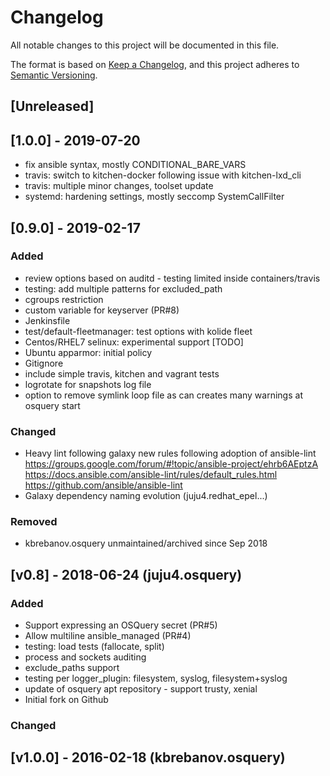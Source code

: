 # Changelog
All notable changes to this project will be documented in this file.

The format is based on [Keep a Changelog](https://keepachangelog.com/en/1.0.0/),
and this project adheres to [Semantic Versioning](https://semver.org/spec/v2.0.0.html).

## [Unreleased]

## [1.0.0] - 2019-07-20

- fix ansible syntax, mostly CONDITIONAL_BARE_VARS
- travis: switch to kitchen-docker following issue with kitchen-lxd_cli
- travis: multiple minor changes, toolset update
- systemd: hardening settings, mostly seccomp SystemCallFilter

## [0.9.0] - 2019-02-17

### Added
- review options based on auditd - testing limited inside containers/travis
- testing: add multiple patterns for excluded_path
- cgroups restriction
- custom variable for keyserver (PR#8)
- Jenkinsfile
- test/default-fleetmanager: test options with kolide fleet
- Centos/RHEL7 selinux: experimental support [TODO]
- Ubuntu apparmor: initial policy
- Gitignore
- include simple travis, kitchen and vagrant tests
- logrotate for snapshots log file
- option to remove symlink loop file as can creates many warnings at osquery start

### Changed
- Heavy lint following galaxy new rules following adoption of ansible-lint
https://groups.google.com/forum/#!topic/ansible-project/ehrb6AEptzA
https://docs.ansible.com/ansible-lint/rules/default_rules.html
https://github.com/ansible/ansible-lint
- Galaxy dependency naming evolution (juju4.redhat_epel...)

### Removed
- kbrebanov.osquery unmaintained/archived since Sep 2018

## [v0.8] - 2018-06-24 (juju4.osquery)

### Added
- Support expressing an OSQuery secret (PR#5)
- Allow multiline ansible_managed (PR#4)
- testing: load tests (fallocate, split)
- process and sockets auditing
- exclude_paths support
- testing per logger_plugin: filesystem, syslog, filesystem+syslog
- update of osquery apt repository - support trusty, xenial
- Initial fork on Github

### Changed

## [v1.0.0] - 2016-02-18 (kbrebanov.osquery)
